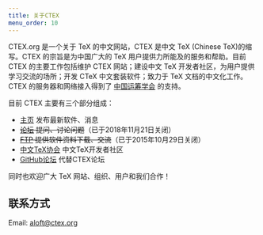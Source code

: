 ```yaml
---
title: 关于CTEX
menu_order: 10
---
```

CTEX.org 是一个关于 TeX 的中文网站，CTEX 是中文 TeX (Chinese TeX)的缩写。CTEX 的宗旨是为中国广大的 TeX 用户提供力所能及的服务和帮助。目前 CTEX 的主要工作包括维护 CTEX 网站；建设中文 TeX 开发者社区，为用户提供学习交流的场所；开发 CTeX 中文套装软件；致力于 TeX 文档的中文化工作。CTEX 的服务器和网络接入得到了 [中国运筹学会](https://www.orsc.org.cn) 的支持。

目前 CTEX 主要有三个部分组成：
- [主页](http://www.ctex.org) 发布最新软件、消息
- ~~[论坛](http://bbs.ctex.org) 提问、讨论问题~~（已于2018年11月21日关闭）
- ~~[FTP](ftp://ftp.ctex.org) 提供软件资料下载、交流~~（已于2015年10月29日关闭）
- [中文TeX协会](https://github.com/CTeX-org) 中文TeX开发者社区
- [GitHub论坛](https://github.com/CTeX-org/forum) 代替CTEX论坛

同时也欢迎广大 TeX 网站、组织、用户和我们合作！

## 联系方式

Email: aloft@ctex.org
